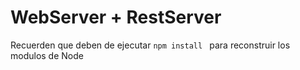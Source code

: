 # WebServer + RestServer

Recuerden que deben de ejecutar ```npm install ``` para reconstruir los modulos de Node
